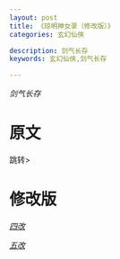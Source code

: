 ```yaml
---
layout: post
title: 《琼明神女录（修改版）》
categories: 玄幻仙侠

description: 剑气长存
keywords: 玄幻仙侠,剑气长存

---
```


*剑气长存*

# 原文

跳转>



# 修改版

[*四改*](https://public.by.files.1drv.com/y4mzvQjqUPfgTW8e2z20V_q6YmjJEGTQmjKflQgwwyVAbLotcok6In8fgnCYuM_DfG7fbxKCqAX5gg2WHzNwBboS90VFejv2jRXuP4BwbuY_a9FkSTP3pdm9RaVjZ9UgDs88OXnEmhUcAkyOeOL4oGUZ4F5Q7uZiBWTmp7YtazOrYkfMlra6DRsL4LYpTj5bnsO-erOWZOI0sFypf58YWUfE9J9cCXaCNmkESiLleoK2Dv7bopo50ht8mnoJDtw4UQM)

[*五改*](https://public.by.files.1drv.com/y4mjfY6KMB5J0ywk2LwglJjCF2DNg7v6urUNmtcyhdx3gdv1kl-GgBe4murJprvUaWk0GXVep0hQYdcYfwi92AwHcpgFY8sAp0t4CsHWowKez4nk-HqNu-ow-ZWUBpJTzPHQfmwPuo2YxeFgu1f6JANizIlWrK3MUCShEN7YYCy9H2vaxxWRd69tPH9vtmOK4p0SiDmw7jK1ivvinIQp8JU11r5k3959z3bG7UhjtCTU0lFqo1cbpm1BmYrmBQ8XE5w)

